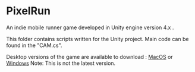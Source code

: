 # PixelRun
An indie mobile runner game developed in Unity engine version 4.x .

This folder contains scripts written for the Unity project. Main code can be found in the "CAM.cs".

Desktop versions of the game are available to download : [MacOS](https://drive.google.com/open?id=1ymSzh9Fi8qOZ-tJ8Ny0m7Ds_axVR_TCJ) or [Windows](https://drive.google.com/open?id=1CD6f3XkLeU6PmUv10tZ2Ja8ZpEqbehrN) Note: This is not the latest version.
